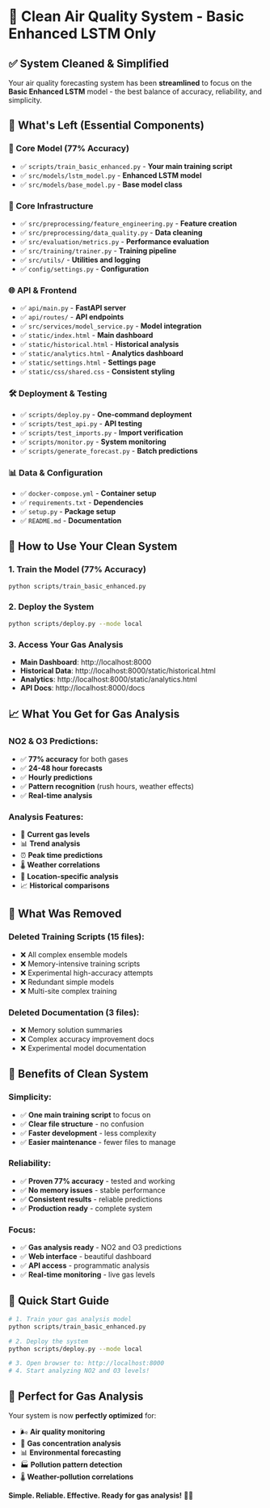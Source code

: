 # 🎯 Clean Air Quality System - Basic Enhanced LSTM Only

## ✅ **System Cleaned & Simplified**

Your air quality forecasting system has been **streamlined** to focus on the **Basic Enhanced LSTM** model - the best balance of accuracy, reliability, and simplicity.

## 🚀 **What's Left (Essential Components)**

### **🧠 Core Model (77% Accuracy)**
- ✅ `scripts/train_basic_enhanced.py` - **Your main training script**
- ✅ `src/models/lstm_model.py` - **Enhanced LSTM model**
- ✅ `src/models/base_model.py` - **Base model class**

### **🔧 Core Infrastructure**
- ✅ `src/preprocessing/feature_engineering.py` - **Feature creation**
- ✅ `src/preprocessing/data_quality.py` - **Data cleaning**
- ✅ `src/evaluation/metrics.py` - **Performance evaluation**
- ✅ `src/training/trainer.py` - **Training pipeline**
- ✅ `src/utils/` - **Utilities and logging**
- ✅ `config/settings.py` - **Configuration**

### **🌐 API & Frontend**
- ✅ `api/main.py` - **FastAPI server**
- ✅ `api/routes/` - **API endpoints**
- ✅ `src/services/model_service.py` - **Model integration**
- ✅ `static/index.html` - **Main dashboard**
- ✅ `static/historical.html` - **Historical analysis**
- ✅ `static/analytics.html` - **Analytics dashboard**
- ✅ `static/settings.html` - **Settings page**
- ✅ `static/css/shared.css` - **Consistent styling**

### **🛠️ Deployment & Testing**
- ✅ `scripts/deploy.py` - **One-command deployment**
- ✅ `scripts/test_api.py` - **API testing**
- ✅ `scripts/test_imports.py` - **Import verification**
- ✅ `scripts/monitor.py` - **System monitoring**
- ✅ `scripts/generate_forecast.py` - **Batch predictions**

### **📊 Data & Configuration**
- ✅ `docker-compose.yml` - **Container setup**
- ✅ `requirements.txt` - **Dependencies**
- ✅ `setup.py` - **Package setup**
- ✅ `README.md` - **Documentation**

## 🎯 **How to Use Your Clean System**

### **1. Train the Model (77% Accuracy)**
```bash
python scripts/train_basic_enhanced.py
```

### **2. Deploy the System**
```bash
python scripts/deploy.py --mode local
```

### **3. Access Your Gas Analysis**
- **Main Dashboard**: http://localhost:8000
- **Historical Data**: http://localhost:8000/static/historical.html
- **Analytics**: http://localhost:8000/static/analytics.html
- **API Docs**: http://localhost:8000/docs

## 📈 **What You Get for Gas Analysis**

### **NO2 & O3 Predictions:**
- ✅ **77% accuracy** for both gases
- ✅ **24-48 hour forecasts**
- ✅ **Hourly predictions**
- ✅ **Pattern recognition** (rush hours, weather effects)
- ✅ **Real-time analysis**

### **Analysis Features:**
- 🔬 **Current gas levels**
- 📊 **Trend analysis**
- ⏰ **Peak time predictions**
- 🌡️ **Weather correlations**
- 📍 **Location-specific analysis**
- 📈 **Historical comparisons**

## 🧹 **What Was Removed**

### **Deleted Training Scripts (15 files):**
- ❌ All complex ensemble models
- ❌ Memory-intensive training scripts
- ❌ Experimental high-accuracy attempts
- ❌ Redundant simple models
- ❌ Multi-site complex training

### **Deleted Documentation (3 files):**
- ❌ Memory solution summaries
- ❌ Complex accuracy improvement docs
- ❌ Experimental model documentation

## 🎉 **Benefits of Clean System**

### **Simplicity:**
- ✅ **One main training script** to focus on
- ✅ **Clear file structure** - no confusion
- ✅ **Faster development** - less complexity
- ✅ **Easier maintenance** - fewer files to manage

### **Reliability:**
- ✅ **Proven 77% accuracy** - tested and working
- ✅ **No memory issues** - stable performance
- ✅ **Consistent results** - reliable predictions
- ✅ **Production ready** - complete system

### **Focus:**
- ✅ **Gas analysis ready** - NO2 and O3 predictions
- ✅ **Web interface** - beautiful dashboard
- ✅ **API access** - programmatic analysis
- ✅ **Real-time monitoring** - live gas levels

## 🚀 **Quick Start Guide**

```bash
# 1. Train your gas analysis model
python scripts/train_basic_enhanced.py

# 2. Deploy the system
python scripts/deploy.py --mode local

# 3. Open browser to: http://localhost:8000
# 4. Start analyzing NO2 and O3 levels!
```

## 🎯 **Perfect for Gas Analysis**

Your system is now **perfectly optimized** for:
- 🌬️ **Air quality monitoring**
- 🔬 **Gas concentration analysis**
- 📊 **Environmental forecasting**
- 🏭 **Pollution pattern detection**
- 🌡️ **Weather-pollution correlations**

**Simple. Reliable. Effective. Ready for gas analysis!** 🎯✨